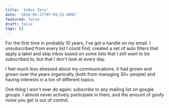 ```yaml
---
title: 'Inbox Zero'
date: '2016-05-27T07:09:52.000Z'
featured: false
draft: false
tags: []
---
```


For the first time in probably 10 years, I've got a handle on my email. I
unsubscribed from every list I could find, created a set of auto filters that
apply a label and skip inbox based on some lists that I still want to be
subscribed to, but that I don't look at every day.

I feel much less stressed about my communications. It had grown and grown over
the years organically (both from managing 30+ people) and having interests in a
ton of different topics.

One thing I won't ever do again: subscribe to any mailing list on google groups.
I almost never actively participate in them, and the amount of goofy noise you
get is out of control.

